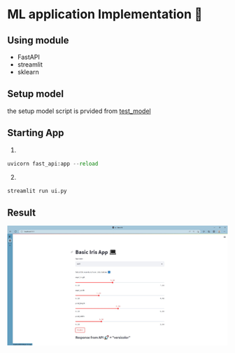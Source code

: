 # ML application Implementation 🚀

## Using module
- FastAPI
- streamlit
- sklearn
## Setup model
the setup model script is prvided from [test_model](./test_model.ipynb)
## Starting App
1. 
```python
uvicorn fast_api:app --reload
```
2.
```python
streamlit run ui.py
```
## Result
![](img/ui.jpg)
